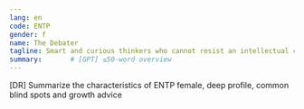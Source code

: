 ```yaml
---
lang: en
code: ENTP
gender: f
name: The Debater
tagline: Smart and curious thinkers who cannot resist an intellectual challenge.
summary:       # [GPT] ≤50-word overview
---
```


[DR] Summarize the characteristics of ENTP female, deep profile, common blind spots and growth advice

